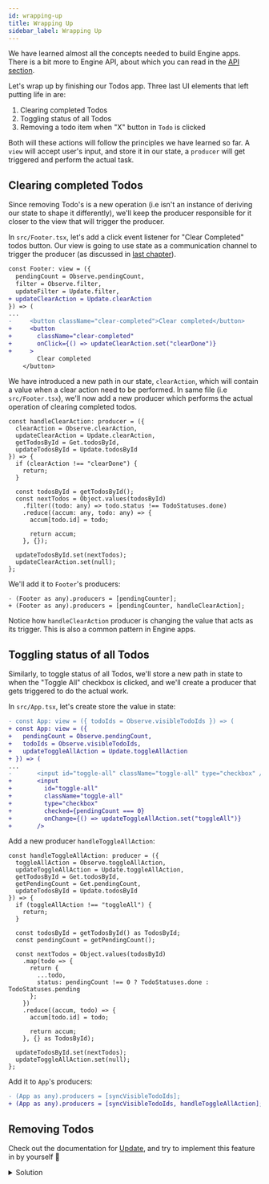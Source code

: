 ```yaml
---
id: wrapping-up
title: Wrapping Up
sidebar_label: Wrapping Up
---
```


We have learned almost all the concepts needed to build Engine apps. There is a
bit more to Engine API, about which you can read in the [API
section](/docs/api/engine).

Let's wrap up by finishing our Todos app. Three last UI elements that left putting
life in are:
1. Clearing completed Todos
2. Toggling status of all Todos
3. Removing a todo item when "X" button in `Todo` is clicked

Both will these actions will follow the principles we have learned so far. A
`view` will accept user's input, and store it in our state, a `producer` will
get triggered and perform the actual task.

## Clearing completed Todos

Since removing Todo's is a new operation (i.e isn't an instance of deriving our
state to shape it differently), we'll keep the producer responsible for it
closer to the view that will trigger the producer.

In `src/Footer.tsx`, let's add a click event listener for "Clear Completed"
todos button. Our view is going to use state as a communication channel to
trigger the producer (as discussed in [last
chapter](/docs/quick-start-tutorial/state-as-communication-channel)).

```diff
const Footer: view = ({
  pendingCount = Observe.pendingCount,
  filter = Observe.filter,
  updateFilter = Update.filter,
+ updateClearAction = Update.clearAction
}) => (
...
-     <button className="clear-completed">Clear completed</button>
+     <button
+       className="clear-completed"
+       onClick={() => updateClearAction.set("clearDone")}
+     >
        Clear completed
    </button>
```

We have introduced a new path in our state, `clearAction`, which will contain a
value when a clear action need to be performed. In same file (i.e
`src/Footer.tsx`), we'll now add a new producer which performs the actual
operation of clearing completed todos.

```tsx
const handleClearAction: producer = ({
  clearAction = Observe.clearAction,
  updateClearAction = Update.clearAction,
  getTodosById = Get.todosById,
  updateTodosById = Update.todosById
}) => {
  if (clearAction !== "clearDone") {
    return;
  }

  const todosById = getTodosById();
  const nextTodos = Object.values(todosById)
    .filter((todo: any) => todo.status !== TodoStatuses.done)
    .reduce((accum: any, todo: any) => {
      accum[todo.id] = todo;

      return accum;
    }, {});

  updateTodosById.set(nextTodos);
  updateClearAction.set(null);
};
```

We'll add it to `Footer`'s producers:

```tsx
- (Footer as any).producers = [pendingCounter];
+ (Footer as any).producers = [pendingCounter, handleClearAction];
```

Notice how `handleClearAction` producer is changing the value that acts as its
trigger. This is also a common pattern in Engine apps.

## Toggling status of all Todos

Similarly, to toggle status of all Todos, we'll store a new path in state to
when the "Toggle All" checkbox is clicked, and we'll create a producer that gets
triggered to do the actual work.

In `src/App.tsx`, let's create store the value in state:

```diff
- const App: view = ({ todoIds = Observe.visibleTodoIds }) => (
+ const App: view = ({
+   pendingCount = Observe.pendingCount,
+   todoIds = Observe.visibleTodoIds,
+   updateToggleAllAction = Update.toggleAllAction
+ }) => (
...
-       <input id="toggle-all" className="toggle-all" type="checkbox" />
+       <input
+         id="toggle-all"
+         className="toggle-all"
+         type="checkbox"
+         checked={pendingCount === 0}
+         onChange={() => updateToggleAllAction.set("toggleAll")}
+       />
```

Add a new producer `handleToggleAllAction`:

```tsx
const handleToggleAllAction: producer = ({
  toggleAllAction = Observe.toggleAllAction,
  updateToggleAllAction = Update.toggleAllAction,
  getTodosById = Get.todosById,
  getPendingCount = Get.pendingCount,
  updateTodosById = Update.todosById
}) => {
  if (toggleAllAction !== "toggleAll") {
    return;
  }

  const todosById = getTodosById() as TodosById;
  const pendingCount = getPendingCount();

  const nextTodos = Object.values(todosById)
    .map(todo => {
      return {
        ...todo,
        status: pendingCount !== 0 ? TodoStatuses.done : TodoStatuses.pending
      };
    })
    .reduce((accum, todo) => {
      accum[todo.id] = todo;

      return accum;
    }, {} as TodosById);

  updateTodosById.set(nextTodos);
  updateToggleAllAction.set(null);
};
```

Add it to `App`'s producers:

```diff
- (App as any).producers = [syncVisibleTodoIds];
+ (App as any).producers = [syncVisibleTodoIds, handleToggleAllAction];
```

## Removing Todos

Check out the documentation for [Update](/docs/api/update), and try to implement
this feature in by yourself 🙂

<details>
<summary>Solution</summary>

In `src/Todo/View.tsx`,

```diff
-       <button className="destroy" />
+       <button className="destroy" onClick={() => updateTodo.remove()} />
```
</details>
